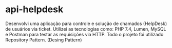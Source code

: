 # api-helpdesk
Desenvolvi uma aplicação para controle e solução de chamados (HelpDesk) de usuários via ticket. Utilizei as tecnologias como: PHP 7.4, Lumen, MySQL e Postman para testar as requisições via HTTP. Todo o projeto foi utilizado Repository Pattern. (Desing Pattern)
